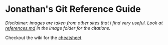 Jonathan's Git Reference Guide
======

_Disclaimer: images are taken from other sites that i find very useful. Look at [references.md](https://github.com/jonyeezs/gitcheat/blob/master/images/references.md) in the image folder for the citations._

Checkout the wiki for the [cheatsheet](https://github.com/jonyeezs/gitcheat/wiki)
